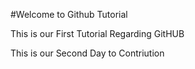 #Welcome to Github Tutorial
<p>This is our First Tutorial Regarding GitHUB</p>
<p>This is our Second Day to Contriution</p>
